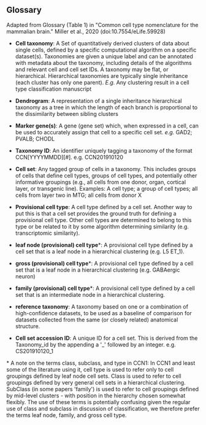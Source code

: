 ## Glossary

Adapted from Glossary (Table 1) in  "Common cell type nomenclature for the mammalian brain." Miller et al., 2020 (doi:10.7554/eLife.59928)

* **Cell taxonomy**: A Set of quantitatively derived clusters of data about single cells, defined by a specific computational algorithm on a specific dataset(s). Taxonomies are given a unique label and can be annotated with metadata about the taxonomy, including details of the algorithms and relevant cell and cell set IDs.  A taxonomy may be flat, or hierarchical. Hierarchical taxonomies are typically single inheritance (each cluster has only one parent). *E.g.* Any clustering result in a cell type classification manuscript

* **Dendrogram**: A representation of a single inheritance hierarchical taxonomy as a tree in which the length of each branch is proportional to the dissimilarity between sibling clusters

* **Marker gene(s)**: A gene (gene set) which, when expressed in a cell, can be used to accurately assign that cell to a specific cell set.
*e.g.* GAD2; PVALB; CHODL

* **Taxonomy ID**: An identifier uniquely tagging a taxonomy of the format CCN[YYYYMMDD][#]. e.g. CCN201910120

* **Cell set**: Any tagged group of cells in a taxonomy. This includes groups of cells that define cell types, groups of cell types, and potentially other informative groupings (e.g., all cells from one donor, organ, cortical layer, or transgenic line).
Examples: A cell type; a group of cell types; all cells from layer two in MTG; all cells from donor X

* **Provisional cell type**: A cell type defined by a cell set.  Another way to put this is that a cell set provides the ground truth for defining a provisional cell type. Other cell types are determined to belong to this type or be related to it by some algorithm determining similarity (e.g. transcriptomic similarity).

* **leaf node (provisional) cell type**\*: A provisional cell type defined by a cell set that is a leaf node in a hierarchical clustering (e.g. L5 ET_1).

* **gross (provisional) cell type**\*: A provisional cell type defined by a cell set that is a leaf node in a hierarchical clustering (e.g. GABAergic neuron)

* **family (provisional) cell type**\*: A provisional cell type defined by a cell set that is an intermediate node in a hierarchical clustering.

* **reference taxonomy**: A taxonomy based on one or a combination of high-confidence datasets, to be used as a baseline of comparison for datasets collected from the same (or closely related) anatomical structure.

* **Cell set accession ID**: A unique ID for a cell set. This is derived from the Taxonomy_id by the appending a '_' followed by an integer. e.g. CS201910120_1

\* A note on the terms class, subclass, and type in CCN1: In CCN1 and least some of the literature using it, cell type is used to refer only to cell groupings defined by leaf node cell sets. Class is used to refer to cell groupings defined by very general cell sets in a hierarchical clustering.  SubClass (in some papers 'family') is used to refer to cell groupings defined by mid-level clusters - with position in the hierarchy chosen somewhat flexibly. The use of these terms is potentially confusing given the regular use of class and subclass in discussion of classification, we therefore prefer the terms leaf node, family, and gross cell type.
